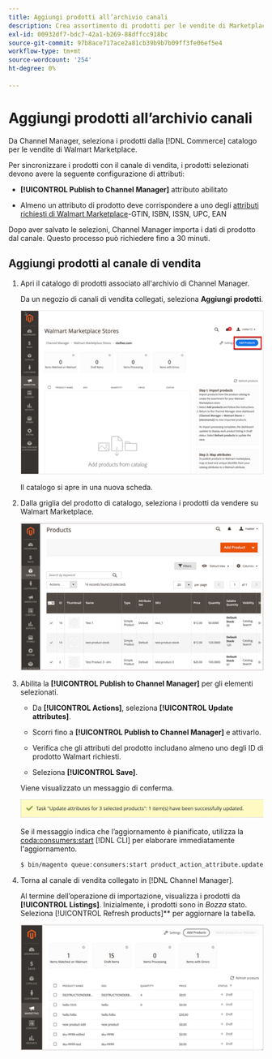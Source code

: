 ```yaml
---
title: Aggiungi prodotti all’archivio canali
description: Crea assortimento di prodotti per le vendite di Marketplace aggiungendo prodotti dal catalogo al canale di vendita
exl-id: 00932df7-bdc7-42a1-b269-88dffcc918bc
source-git-commit: 97b8ace717ace2a81cb39b9b7b09ff3fe06ef5e4
workflow-type: tm+mt
source-wordcount: '254'
ht-degree: 0%

---
```


# Aggiungi prodotti all’archivio canali

Da Channel Manager, seleziona i prodotti dalla [!DNL Commerce] catalogo per le vendite di Walmart Marketplace.

Per sincronizzare i prodotti con il canale di vendita, i prodotti selezionati devono avere la seguente configurazione di attributi:

- **[!UICONTROL Publish to Channel Manager]** attributo abilitato

- Almeno un attributo di prodotto deve corrispondere a uno degli [attributi richiesti di Walmart Marketplace](map-product-attributes-for-matching.md)-GTIN, ISBN, ISSN, UPC, EAN

Dopo aver salvato le selezioni, Channel Manager importa i dati di prodotto dal canale. Questo processo può richiedere fino a 30 minuti.

## Aggiungi prodotti al canale di vendita

1. Apri il catalogo di prodotti associato all&#39;archivio di Channel Manager.

   Da un negozio di canali di vendita collegati, seleziona **Aggiungi prodotti**.

   ![Aggiungi prodotti al canale connesso](assets/add-initial-products-to-connected-channel.png)

   Il catalogo si apre in una nuova scheda.

1. Dalla griglia del prodotto di catalogo, seleziona i prodotti da vendere su Walmart Marketplace.

   ![Inviare prodotti al canale collegato](assets/select-products-from-catalog.png)

1. Abilita la **[!UICONTROL Publish to Channel Manager]** per gli elementi selezionati.

   - Da **[!UICONTROL Actions]**, seleziona **[!UICONTROL Update attributes]**.

   - Scorri fino a **[!UICONTROL Publish to Channel Manager]** e attivarlo.

   - Verifica che gli attributi del prodotto includano almeno uno degli ID di prodotto Walmart richiesti.

   - Seleziona **[!UICONTROL Save]**.

   Viene visualizzato un messaggio di conferma.

   ![Importazione di prodotti dal catalogo al messaggio di conferma del canale di vendita](assets/product-import-from-catalog-confirmation.png)

   Se il messaggio indica che l’aggiornamento è pianificato, utilizza la [coda:consumers:start](https://devdocs.magento.com/guides/v2.4/config-guide/cli/config-cli-subcommands-queue.html) [!DNL CLI] per elaborare immediatamente l&#39;aggiornamento.

   ```bash
   $ bin/magento queue:consumers:start product_action_attribute.update
   ```

1. Torna al canale di vendita collegato in [!DNL Channel Manager].

   Al termine dell’operazione di importazione, visualizza i prodotti da **[!UICONTROL Listings]**. Inizialmente, i prodotti sono in *Bozza* stato. Seleziona [!UICONTROL Refresh products]** per aggiornare la tabella.

   ![Prodotti importati in un canale di vendita collegato](assets/products-in-marketplace-sales-channel.png)
